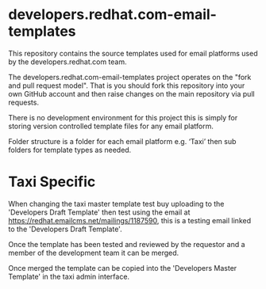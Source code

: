 # developers.redhat.com-email-templates

This repository contains the source templates used for email platforms used by the developers.redhat.com team.

The developers.redhat.com-email-templates project operates on the "fork and pull request model". That is you should fork this repository into your own GitHub account and then raise changes on the main repository via pull requests.

There is no development environment for this project this is simply for storing version controlled template files for any email platform.

Folder structure is a folder for each email platform e.g. ‘Taxi’ then sub folders for template types as needed.

# Taxi Specific
When changing the taxi master template test buy uploading to the 'Developers Draft Template' then test using the email at https://redhat.emailcms.net/mailings/1187590, this is a testing email linked to the 'Developers Draft Template'.

Once the template has been tested and reviewed by the requestor and a member of the development team it can be merged.

Once merged the template can be copied into the 'Developers Master Template' in the taxi admin interface.
